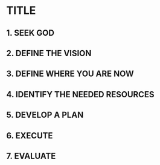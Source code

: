 # TITLE

## 1. SEEK GOD
## 2. DEFINE THE VISION
## 3. DEFINE WHERE YOU ARE NOW
## 4. IDENTIFY THE NEEDED RESOURCES
## 5. DEVELOP A PLAN
## 6. EXECUTE
## 7. EVALUATE
